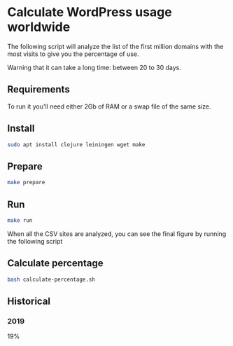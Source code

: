 # Calculate WordPress usage worldwide

The following script will analyze the list of the first million domains with the most visits to give you the percentage of use.

Warning that it can take a long time: between 20 to 30 days.

## Requirements

To run it you'll need either 2Gb of RAM or a swap file of the same size.

## Install

``` sh
sudo apt install clojure leiningen wget make
```

## Prepare

``` sh
make prepare
```

## Run

``` sh
make run
```

When all the CSV sites are analyzed, you can see the final figure by running the following script

## Calculate percentage

``` sh
bash calculate-percentage.sh
```

## Historical

### 2019

19%
